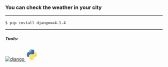 <h3 align="left">You can check the weather in your city</h3>
<hr>
<pre class="notranslate"><code>$ pip install django==4.1.4</code></pre>
<hr>
<h5 align="left">Tools: </h5>
<p align="left"> <a href="https://www.djangoproject.com/" target="_blank" rel="noreferrer"> <img src="https://cdn.worldvectorlogo.com/logos/django.svg" alt="django" width="40" height="40"/> </a> <a href="https://www.python.org" target="_blank" rel="noreferrer"> <img src="https://raw.githubusercontent.com/devicons/devicon/master/icons/python/python-original.svg" alt="python" width="40" height="40"/> </a> </p>

